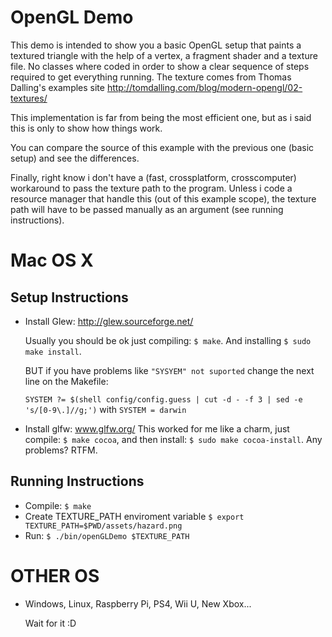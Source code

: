 OpenGL Demo
===========

This demo is intended to show you a basic OpenGL setup that paints a textured triangle with the help of a vertex, a fragment shader and a texture file. No classes where coded in order to show a clear sequence of steps required to get everything running. The texture comes from Thomas Dalling's examples site http://tomdalling.com/blog/modern-opengl/02-textures/

This implementation is far from being the most efficient one, but as i said this is only to show how things work.

You can compare the source of this example with the previous one (basic setup) and see the differences. 

Finally, right know i don't have a (fast, crossplatform, crosscomputer) workaround to pass the texture path to the program. Unless i code a resource manager that handle this (out of this example scope), the texture path will have to be passed manually as an argument (see running instructions).

Mac OS X
========

Setup Instructions
------------------

* Install Glew: http://glew.sourceforge.net/

	Usually you should be ok just compiling: `$ make`. And installing `$ sudo make install`.

	BUT if you have problems like `"SYSYEM" not suported` change the next line on the Makefile:
	
	`SYSTEM ?= $(shell config/config.guess | cut -d - -f 3 | sed -e 's/[0-9\.]//g;')` with `SYSTEM = darwin`

* Install glfw: www.glfw.org/‎
	This worked for me like a charm, just compile: `$ make cocoa`, and then install: `$ sudo make cocoa-install`. Any problems? RTFM.

Running Instructions
--------------------
* Compile: `$ make`
* Create TEXTURE_PATH enviroment variable `$ export TEXTURE_PATH=$PWD/assets/hazard.png`
* Run: `$ ./bin/openGLDemo $TEXTURE_PATH`

OTHER OS
========
* Windows, Linux, Raspberry Pi, PS4, Wii U, New Xbox... 
	
	Wait for it :D




